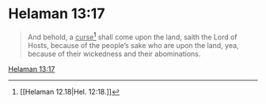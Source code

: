 # Helaman 13:17

> And behold, a <u>curse</u>[^a] shall come upon the land, saith the Lord of Hosts, because of the people’s sake who are upon the land, yea, because of their wickedness and their abominations.

[Helaman 13:17](https://www.churchofjesuschrist.org/study/scriptures/bofm/hel/13?lang=eng&id=p17#p17)


[^a]: [[Helaman 12.18|Hel. 12:18.]]
